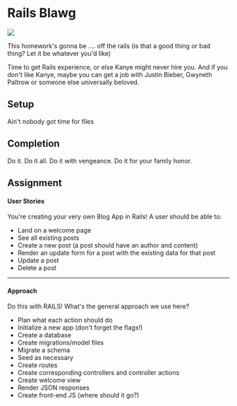 # Rails Blawg

![](https://media.giphy.com/media/BDDQCaXmBrhCg/giphy.gif)

This homework's gonna be .... off the rails (is that a good thing or bad thing? Let it be whatever you'd like)

Time to get Rails experience, or else Kanye might never hire you. And if you don't like Kanye, maybe you can get a job with Justin Bieber, Gwyneth Paltrow or someone else universally beloved.

## Setup

Ain't nobody got time for files

## Completion

Do it.  Do it all.  Do it with vengeance.  Do it for your family honor.


## Assignment

#### User Stories
You're creating your very own Blog App in Rails! A user should be able to:
* Land on a welcome page
* See all existing posts
* Create a new post (a post should have an author and content)
* Render an update form for a post with the existing data for that post
* Update a post
* Delete a post

----

#### Approach

Do this with RAILS! What's the general approach we use here?

* Plan what each action should do
* Initialize a new app (don't forget the flags!)
* Create a database
* Create migrations/model files
* Migrate a schema
* Seed as necessary
* Create routes
* Create corresponding controllers and controller actions
* Create welcome view
* Render JSON responses
* Create front-end JS (where should it go?)
